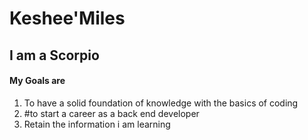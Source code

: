 # Keshee'Miles
## I am a Scorpio
 #### My Goals are
1.  To have a solid foundation of knowledge with the basics of coding
2. #to start a career as a back end developer
3. Retain the information i am learning


